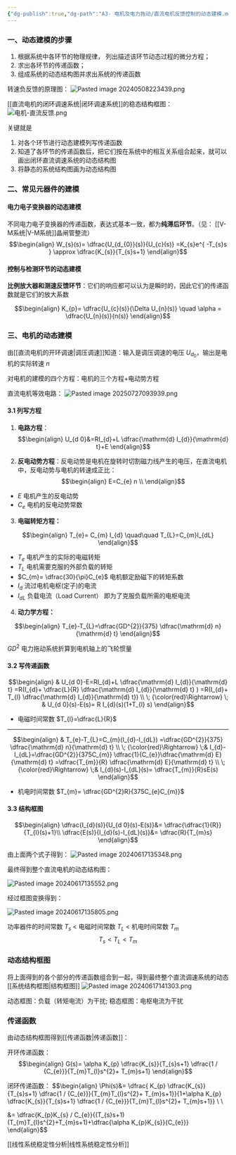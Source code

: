 ```yaml
---
{"dg-publish":true,"dg-path":"A3- 电机及电力拖动/直流电机反馈控制的动态建模.md","permalink":"/A3- 电机及电力拖动/直流电机反馈控制的动态建模/","dgPassFrontmatter":true,"noteIcon":"","created":"2024-10-17T11:44:53.000+08:00","updated":"2025-08-02T10:36:28.649+08:00"}
---
```


### 一、动态建模的步骤
1. 根据系统中各环节的物理规律，
	列出描述该环节动态过程的微分方程； 
2. 求出各环节的传递函数； 
3. 组成系统的动态结构图并求出系统的传递函数

转速负反馈的原理图：
![Pasted image 20240508223439.png](/img/user/Photo%20Resources/Pasted%20image%2020240508223439.png)

[[直流电机的闭环调速系统\|闭环调速系统]]的稳态结构框图：
![电机-直流反馈.png](/img/user/Photo%20Resources/%E7%94%B5%E6%9C%BA-%E7%9B%B4%E6%B5%81%E5%8F%8D%E9%A6%88.png)

关键就是
1. 对各个环节进行动态建模列写传递函数
2. 知道了各环节的传递函数后，把它们按在系统中的相互关系组合起来，就可以画出闭环直流调速系统的动态结构图
3. 将静态的系统结构图画为动态结构图

### 二、常见元器件的建模
#### 电力电子变换器的动态建模
不同电力电子变换器的传递函数，表达式基本一致，都为**纯滞后环节**。（见： [[V-M系统\|V-M系统]]晶闸管整流）
$$\begin{align}
W_{s}(s)= \dfrac{U_{d_{0}}(s)}{U_{c}(s)} =K_{s}e^{ -T_{s}s } \approx \dfrac{K_{s}}{T_{s}s+1}
\end{align}$$

#### 控制与检测环节的动态建模
**比例放大器和测速反馈环节**：它们的响应都可以认为是瞬时的，因此它们的传递函数就是它们的放大系数

$$\begin{align}
K_{p}= \dfrac{U_{c}(s)}{\Delta U_{n}(s)} \quad \alpha = \dfrac{U_{n}(s)}{n(s)}
\end{align}$$

### 三、电机的动态建模
由[[直流电机的开环调速\|调压调速]]知道：输入是调压调速的电压 $U_{d_{0}}$，输出是电机的实际转速 $n$

对电机的建模的四个方程：电机的三个方程+电动势方程

直流电机等效电路：
![Pasted image 20250727093939.png](/img/user/Photo%20Resources/Pasted%20image%2020250727093939.png)

#### 3.1 列写方程
1. **电路方程**：
$$\begin{align}
U_{d 0}&=RI_{d}+L \dfrac{\mathrm{d} I_{d}}{\mathrm{d} t}+E 
\end{align}$$

2. **反电动势方程**：反电动势是电机在旋转时切割磁力线产生的电压，在直流电机中，反电动势与电机的转速成正比：
$$\begin{align}
E=C_{e} n \\
\end{align}$$

- $E$   电机产生的反电动势
- $C_{e}$  电机的反电动势常数

3. **电磁转矩方程：**

$$\begin{align}
T_{e}= C_{m} I_{d} \quad\quad   T_{L}=C_{m}I_{dL}
\end{align}$$

 - $T_{e}$    电机产生的实际的电磁转矩
 - $T_{L}$    电机需要克服的外部负载的转矩
 - $C_{m}= \dfrac{30}{\pi}C_{e}$   电机额定励磁下的转矩系数
 - $I_{d}$    流过电机电枢(定子)的电流
 - $I_{dL}$  负载电流（Load Current）
	 即为了克服负载所需的电枢电流


4. **动力学方程：**

$$\begin{align}
T_{e}-T_{L}=\dfrac{GD^{2}}{375} \dfrac{\mathrm{d} n}{\mathrm{d} t}  
\end{align}$$

$GD^{2}$ 电力拖动系统折算到电机轴上的飞轮惯量


#### 3.2 写传递函数

$$\begin{align}
 & U_{d 0}-E=RI_{d}+L \dfrac{\mathrm{d} I_{d}}{\mathrm{d} t}  =R(I_{d}+ \dfrac{L}{R} \dfrac{\mathrm{d} I_{d}}{\mathrm{d} t}  ) =R(I_{d}+ T_{l} \dfrac{\mathrm{d} I_{d}}{\mathrm{d} t}) \\
\; {\color{red}\Rightarrow} \; & U_{d 0}(s)-E(s)= R I_{d}(s)(1+T_{l} s)
\end{align}$$

- 电磁时间常数 $T_{l}=\dfrac{L}{R}$

*** 

$$\begin{align}
 & T_{e}-T_{L}=C_{m}(I_{d}-I_{dL}) =\dfrac{GD^{2}}{375} \dfrac{\mathrm{d} n}{\mathrm{d} t}   \\
 \; {\color{red}\Rightarrow} \;& I_{d}-I_{dL}=\dfrac{GD^{2}}{375C_{m}} \dfrac{1}{C_{e}}\dfrac{\mathrm{d} E}{\mathrm{d} t}   =\dfrac{T_{m}}{R} \dfrac{\mathrm{d} E}{\mathrm{d} t}   \\
 \; {\color{red}\Rightarrow} \;& I_{d}(s)-I_{dL}(s)= \dfrac{T_{m}}{R}sE(s) 
\end{align}$$

- 机电时间常数 $T_{m}= \dfrac{GD^{2}R}{375C_{e}C_{m}}$

#### 3.3 结构框图

$$\begin{align}
 \dfrac{I_{d}(s)}{U_{d 0}(s)-E(s)}&=  \dfrac{\dfrac{1}{R}}{T_{l}(s)+1}\\
\dfrac{E(s)}{I_{d}(s)-I_{dL}(s)}&= \dfrac{R}{T_{m}s}
\end{align}$$

由上面两个式子得到：
![Pasted image 20240617135348.png](/img/user/Photo%20Resources/Pasted%20image%2020240617135348.png)


最终得到整个直流电机的动态结构图：

![Pasted image 20240617135552.png](/img/user/Photo%20Resources/Pasted%20image%2020240617135552.png)

经过框图变换得到：

![Pasted image 20240617135805.png](/img/user/Photo%20Resources/Pasted%20image%2020240617135805.png)


功率器件的时间常数 $T_{s}$ < 电磁时间常数 $T_{L}$ < 机电时间常数 $T_{m}$  
$$T_{s}<T_{L}<T_{m}$$

### 动态结构框图
将上面得到的各个部分的传递函数组合到一起，得到最终整个直流调速系统的动态[[系统结构框图\|结构框图]]
![Pasted image 20240617141303.png](/img/user/Photo%20Resources/Pasted%20image%2020240617141303.png)

动态框图：负载（转矩电流）为干扰; 稳态框图：电枢电流为干扰


### 传递函数
由动态结构框图得到[[传递函数\|传递函数]]：

开环传递函数：
$$\begin{align}
G(s)= \alpha K_{p} \dfrac{K_{s}}{T_{s}s+1} \dfrac{1 / {C_{e}}}{T_{m}T_{l}s^{2}+ T_{m}s+1}
\end{align}$$

闭环传递函数：
$$\begin{align}
\Phi(s)&=  \dfrac{ K_{p} \dfrac{K_{s}}{T_{s}s+1} \dfrac{1 / {C_{e}}}{T_{m}T_{l}s^{2}+ T_{m}s+1}}{1+\alpha K_{p} \dfrac{K_{s}}{T_{s}s+1} \dfrac{1 / {C_{e}}}{T_{m}T_{l}s^{2}+ T_{m}s+1}} \\ \\

&= \dfrac{K_{p}K_{s} / C_{e}}{(T_{s}s+1)(T_{m}T_{l}s^{2}+T_{m}s+1)+\dfrac{\alpha K_{p}K_{s}}{C_{e}}}
\end{align}$$


[[线性系统稳定性分析\|线性系统稳定性分析]]

